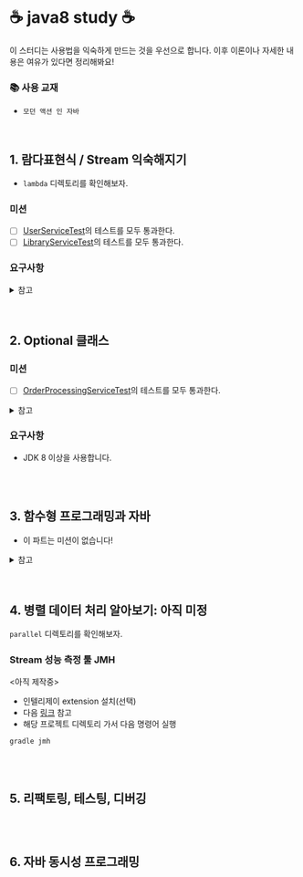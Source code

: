 # :coffee: java8 study :coffee:

이 스터디는 사용법을 익숙하게 만드는 것을 우선으로 합니다. 이후 이론이나 자세한 내용은 여유가 있다면 정리해봐요!

### :books: 사용 교재
- `모던 액션 인 자바`

<br/>

## 1. 람다표현식 / Stream 익숙해지기
- `lambda` 디렉토리를 확인해보자.

### 미션
- [ ] [UserServiceTest](/lambda/src/test/java/org/speculatingwook/service/UserServiceTest.java)의 테스트를 모두 통과한다.
- [ ] [LibraryServiceTest](/lambda/src/test/java/org/speculatingwook/service/LibraryServiceTest.java)의 테스트를 모두 통과한다.

### 요구사항

<details>
<summary>참고</summary>

- `모던 자바 인 액션`
    - chapter 3 람다 표현식
    - chapter 4 스트림 소개
    - chapter 5 스트림 활용
    - chapter 6 스트림으로 데이터 수집
</details>

<br/>
<br/>

## 2. Optional 클래스

### 미션
- [ ] [OrderProcessingServiceTest](/lambda/src/test/java/org/speculatingwook/service/OrderProcessingServiceTest.java)의 테스트를 모두 통과한다.

<details>
<summary>참고</summary>

- `모던 자바 인 액션`
  - chapter 11 null 대신 Optional 클래스
</details>

### 요구사항
- JDK 8 이상을 사용합니다.

<br/>
<br/>

## 3. 함수형 프로그래밍과 자바
- 이 파트는 미션이 없습니다!

<details>
<summary>참고</summary>

- `모던 자바 인 액션`
  - chapter 18 함수형 관점으로 생각하기
  - chapter 19 함수형 프로그래밍 기법
  - chapter 20 OOP와 FP의 조화 : 자바와 스칼라 비교
</details>

<br/>
<br/>

## 4. 병렬 데이터 처리 알아보기: 아직 미정
`parallel` 디렉토리를 확인해보자.

### Stream 성능 측정 툴 JMH
<아직 제작중>
- 인텔리제이 extension 설치(선택)
- 다음 [링크](https://github.com/melix/jmh-gradle-plugin) 참고
- 해당 프로젝트 디렉토리 가서 다음 명령어 실행
```text
gradle jmh
```
<br/>
<br/>

## 5. 리팩토링, 테스팅, 디버깅

<br/>
<br/>

## 6. 자바 동시성 프로그래밍